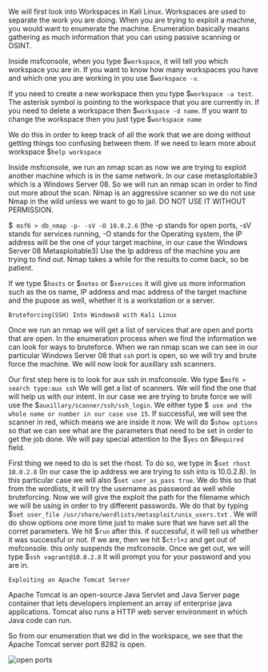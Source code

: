 
We will first look into Workspaces in Kali Linux. Workspaces are used to separate the work you are doing. When you are trying to exploit a machine, you would want to enumerate the machine. Enumeration basically means gathering as much information that you can using passive scanning or OSINT. 

Inside msfconsole, when you type $`workspace`, it will tell you which workspace you are in. If you want to know how many workspaces you have and which one you are working in you use $`workspace -v`. 

If you need to create a new workspace then you type $`workspace -a test`. The asterisk symbol is pointing to the workspace that you are currently in. If you need to delete a workspace then $`workspace -d name`. If you want to change the workspace then you just type $`workspace name`

We do this in order to keep track of all the work that we are doing without getting things too confusing between them. If we need to learn more about workspace $`help workspace`

 Inside msfconsole, we run an nmap scan as now we are trying to exploit another machine which is in the same network. In our case metasploitable3 which is a Windows Server 08. So we will run an nmap scan in order to find out more about the scan. Nmap is an aggressive scanner so we do not use Nmap in the wild unless we want to go to jail. DO NOT USE IT WITHOUT PERMISSION. 
 
 $` msf6 > db_nmap -p- -sV -O 10.0.2.6` (the -p stands for open ports, -sV stands for services running, -O stands for the Operating system, the IP address will be the one of your target machine, in our case the Windows Server 08 Metasploitable3) Use the Ip address of the machine you are trying to find out. Nmap takes a while for the results to come back, so be patient. 
 
 If we type $`hosts` or $`notes` or $`services` it will give us more information such as the os name, IP address and mac address of the target machine and the pupose as well, whether it is a workstation or a server. 
 
 `Bruteforcing(SSH) Into Windows8 with Kali Linux` 
 
 Once we run an nmap we will get a list of services that are open and ports that are open. In the enumeration process when we find the information we can look for ways to bruteforce. When we ran nmap scan we can see in our particular Windows Server 08 that `ssh` port is open, so we will try and brute force the machine. We will now look for auxillary ssh scanners. 
 
 Our first step here is to look for aux ssh in msfconsole. We type $`msf6 > search type:aux ssh` We will get a list of scanners. We will find the one that will help us with our intent. In our case we are trying to brute force we will use the $`auxillary/scanner/ssh/ssh_login`. We either type $` use and the whole name or number in our case use 15`. If successful, we will see the scanner in red, which means we are inside it now. We will do $`show options` so that we can see what are the parameters that need to be set in order to get the job done. We will pay special attention to the $`yes` on $`Required` field. 

First thing we need to do is set the rhost. To do so, we type in $`set rhost 10.0.2.8` (In our case the ip address we are trying to ssh into is 10.0.2.8). In this particular case we will also $`set user_as_pass true`. We do this so that from the wordlists, it will try the username as password as well while bruteforcing. Now we will give the exploit the path for the filename which we will be using in order to try different passwords. We do that by typing $`set user_file /usr/share/wordlists/metasploit/unix_users.txt` . We will do show options one more time just to make sure that we have set all the corret parameters. We hit $`run` after this. if successful, it will tell us whether it was successful or not. If we are, then we hit $`ctrl+z` and get out of msfconsole. this only suspends the msfconsole. Once we get out, we will type $`ssh vagrant@10.0.2.8` It will prompt you for your password and you are in. 



`Exploiting an Apache Tomcat Server`

Apache Tomcat is an open-source Java Servlet and Java Server page container that lets developers implement an array of enterprise java applications. Tomcat also runs a HTTP web server environment in which Java code can run. 

So from our enumeration that we did in the workspace, we see that the Apache Tomcat server port 8282 is open. 




  
 
 
 
 
 
 
 ![open ports](https://user-images.githubusercontent.com/93686063/201373243-96e32798-b879-471e-b704-313bcd199a87.JPG)





